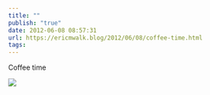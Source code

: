 ```yaml
---
title: ""
publish: "true"
date: 2012-06-08 08:57:31
url: https://ericmwalk.blog/2012/06/08/coffee-time.html
tags: 
---
```


Coffee time

![](https://ericmwalk.blog/uploads/2022/f4772429e7.jpg)